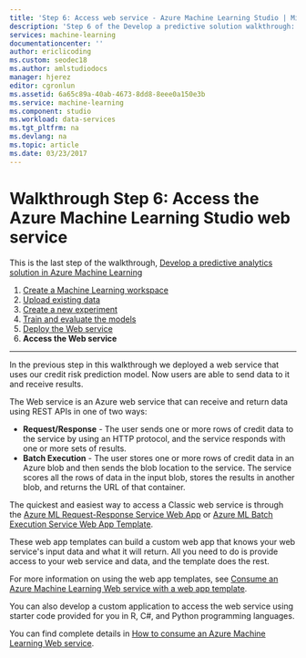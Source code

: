 ```yaml
---
title: 'Step 6: Access web service - Azure Machine Learning Studio | Microsoft Docs'
description: 'Step 6 of the Develop a predictive solution walkthrough: Access an active Azure Machine Learning Studio web service.'
services: machine-learning
documentationcenter: ''
author: ericlicoding
ms.custom: seodec18
ms.author: amlstudiodocs
manager: hjerez
editor: cgronlun
ms.assetid: 6a65c89a-40ab-4673-8dd8-8eee0a150e3b
ms.service: machine-learning
ms.component: studio
ms.workload: data-services
ms.tgt_pltfrm: na
ms.devlang: na
ms.topic: article
ms.date: 03/23/2017
---
```

# Walkthrough Step 6: Access the Azure Machine Learning Studio web service

This is the last step of the walkthrough, [Develop a predictive analytics solution in Azure Machine Learning](walkthrough-develop-predictive-solution.md)

1. [Create a Machine Learning workspace](walkthrough-1-create-ml-workspace.md)
2. [Upload existing data](walkthrough-2-upload-data.md)
3. [Create a new experiment](walkthrough-3-create-new-experiment.md)
4. [Train and evaluate the models](walkthrough-4-train-and-evaluate-models.md)
5. [Deploy the Web service](walkthrough-5-publish-web-service.md)
6. **Access the Web service**

- - -
In the previous step in this walkthrough we deployed a web service that uses our credit risk prediction model. 
Now users are able to send data to it and receive results. 

The Web service is an Azure web service that can receive and return data using REST APIs in one of two ways:  

* **Request/Response** - The user sends one or more rows of credit data to the service by using an HTTP protocol, and the service responds with one or more sets of results.
* **Batch Execution** - The user stores one or more rows of credit data in an Azure blob and then sends the blob location to the service. The service scores all the rows of data in the input blob, stores the results in another blob, and returns the URL of that container.  

The quickest and easiest way to access a Classic web service is through the [Azure ML Request-Response Service Web App](https://azure.microsoft.com/marketplace/partners/microsoft/azuremlaspnettemplateforrrs/) or [Azure ML Batch Execution Service Web App Template](https://azure.microsoft.com/marketplace/partners/microsoft/azuremlbeswebapptemplate/).

These web app templates can build a custom web app that knows your web service's input data and what it will return. All you need to do is provide access to your web service and data, and the template does the rest.

For more information on using the web app templates, see [Consume an Azure Machine Learning Web service with a web app template](consume-web-service-with-web-app-template.md).

You can also develop a custom application to access the web service using starter code provided for you in R, C#, and Python programming languages.

You can find complete details in [How to consume an Azure Machine Learning Web service](consume-web-services.md).

